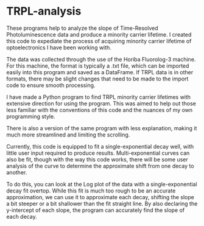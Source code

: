 # TRPL-analysis
These programs help to analyze the slope of Time-Resolved Photoluminescence data and produce a minority carrier lifetime. I created this code to expediate the process of acquiring minority carrier lifetime of optoelectronics I have been working with.

The data was collected through the use of the Horiba Fluorolog-3 machine. For this machine, the format is typically a .txt file, which can be imported easily into this program and saved as a DataFrame. If TRPL data is in other formats, there may be slight changes that need to be made to the import code to ensure smooth processing.

I have made a Python program to find TRPL minority carrier lifetimes with extensive direction for using the program. This was aimed to help out those less familiar with the conventions of this code and the nuances of my own programming style. 

There is also a version of the same program with less explanation, making it much more streamlined and limiting the scrolling.

Currently, this code is equipped to fit a single-exponential decay well, with little user input required to produce results. Multi-exponential curves can also be fit, though with the way this code works, there will be some user analysis of the curve to determine the approximate shift from one decay to another. 

To do this, you can look at the Log plot of the data with a single-exponential decay fit overtop. While this fit is much too rough to be an accurate approximation, we can use it to approximate each decay, shifting the slope a bit steeper or a bit shallower than the fit straight line. By also declaring the y-intercept of each slope, the program can accurately find the slope of each decay.
